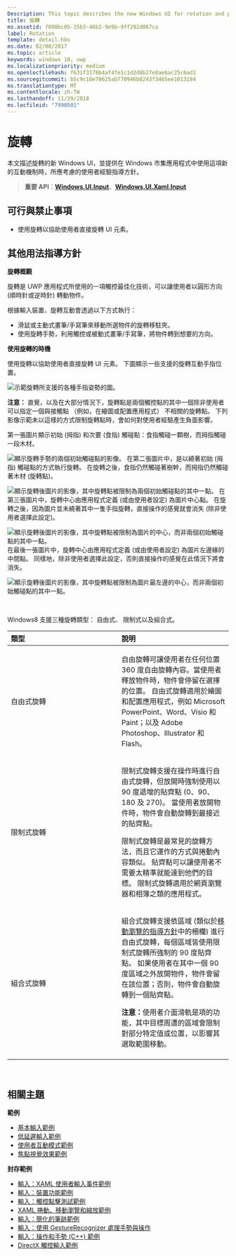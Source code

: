 ```yaml
---
Description: This topic describes the new Windows UI for rotation and provides user experience guidelines that should be considered when using this new interaction mechanism in your UWP app.
title: 旋轉
ms.assetid: f098bc05-35b3-46b2-9e9b-9ff292d067ca
label: Rotation
template: detail.hbs
ms.date: 02/08/2017
ms.topic: article
keywords: windows 10, uwp
ms.localizationpriority: medium
ms.openlocfilehash: f631f3178b4af4fe1c1d2d8b27e8ae6ac25c6ad1
ms.sourcegitcommit: b5c9c18e70625ab770946b8243f3465ee1013184
ms.translationtype: MT
ms.contentlocale: zh-TW
ms.lasthandoff: 11/29/2018
ms.locfileid: "7990501"
---
```

# <a name="rotation"></a>旋轉


本文描述旋轉的新 Windows UI，並提供在 Windows 市集應用程式中使用這項新的互動機制時，所應考慮的使用者經驗指導方針。

> **重要 API**：[**Windows.UI.Input**](https://msdn.microsoft.com/library/windows/apps/br242084)、[**Windows.UI.Xaml.Input**](https://msdn.microsoft.com/library/windows/apps/br227994)

## <a name="dos-and-donts"></a>可行與禁止事項

-   使用旋轉以協助使用者直接旋轉 UI 元素。

## <a name="additional-usage-guidance"></a>其他用法指導方針


**旋轉概觀**

旋轉是 UWP 應用程式所使用的一項觸控最佳化技術，可以讓使用者以圓形方向 (順時針或逆時針) 轉動物件。

根據輸入裝置，旋轉互動會透過以下方式執行：

-   滑鼠或主動式畫筆/手寫筆來移動所選物件的旋轉移駐夾。
-   使用旋轉手勢，利用觸控或被動式畫筆/手寫筆，將物件轉到想要的方向。

**使用旋轉的時機**

使用旋轉以協助使用者直接旋轉 UI 元素。 下圖顯示一些支援的旋轉互動手指位置。

![示範旋轉所支援的各種手指姿勢的圖。](images/ux-rotate-positions.png)

**注意：** 直覺，以及在大部分情況下，旋轉點是兩個觸控點的其中一個除非使用者可以指定一個與接觸點 （例如，在繪圖或配置應用程式） 不相關的旋轉點。 下列影像示範未以這樣的方式限制旋轉點時，會如何對使用者經驗產生負面影響。

第一張圖片顯示初始 (拇指) 和次要 (食指) 觸碰點：食指觸碰一顆樹，而拇指觸碰一段木材。

![顯示旋轉手勢的兩個初始觸碰點的影像。](images/ux-rotate-points1.png)
在第二張圖片中，是以繞著初始 (拇指) 觸碰點的方式執行旋轉。 在旋轉之後，食指仍然觸碰著樹幹，而拇指仍然觸碰著木材 (旋轉點)。

![顯示旋轉後圖片的影像，其中旋轉點被限制為兩個初始觸碰點的其中一點。](images/ux-rotate-points2.png)
在第三張圖片中，旋轉中心由應用程式定義 (或由使用者設定) 為圖片中心點。 在旋轉之後，因為圖片並未繞著其中一隻手指旋轉，直接操作的感覺就會消失 (除非使用者選擇此設定)。

![顯示旋轉後圖片的影像，其中旋轉點被限制為圖片的中心，而非兩個初始觸碰點的其中一點。](images/ux-rotate-points3.png)
在最後一張圖片中，旋轉中心由應用程式定義 (或由使用者設定) 為圖片左邊緣的中間點。 同樣地，除非使用者選擇此設定，否則直接操作的感覺在此情況下將會消失。

![顯示旋轉後圖片的影像，其中旋轉點被限制為圖片最左邊的中心，而非兩個初始觸碰點的其中一點。](images/ux-rotate-points4.png)

 

Windows8 支援三種旋轉類型： 自由式、 限制式以及組合式。

<table>
<colgroup>
<col width="50%" />
<col width="50%" />
</colgroup>
<thead>
<tr class="header">
<th align="left">類型</th>
<th align="left">說明</th>
</tr>
</thead>
<tbody>
<tr class="odd">
<td align="left">自由式旋轉</td>
<td align="left"><p>自由旋轉可讓使用者在任何位置 360 度自由旋轉內容。當使用者釋放物件時，物件會停留在選擇的位置。 自由式旋轉適用於繪圖和配置應用程式，例如 Microsoft PowerPoint、Word、Visio 和 Paint；以及 Adobe Photoshop、Illustrator 和 Flash。</p></td>
</tr>
<tr class="even">
<td align="left">限制式旋轉</td>
<td align="left"><p>限制式旋轉支援在操作時進行自由式旋轉，但放開時強制使用以 90 度遞增的貼齊點 (0、90、180 及 270)。 當使用者放開物件時，物件會自動旋轉到最接近的貼齊點。</p>
<p>限制式旋轉是最常見的旋轉方法，而且它運作的方式與捲動內容類似。 貼齊點可以讓使用者不需要太精準就能達到他們的目標。 限制式旋轉適用於網頁瀏覽器和相簿之類的應用程式。</p></td>
</tr>
<tr class="odd">
<td align="left">組合式旋轉</td>
<td align="left"><p>組合式旋轉支援依區域 (類似於<a href="guidelines-for-panning.md">移動瀏覽的指導方針</a>中的柵欄) 進行自由式旋轉，每個區域皆使用限制式旋轉所強制的 90 度貼齊點。 如果使用者在其中一個 90 度區域之外放開物件，物件會留在該位置；否則，物件會自動旋轉到一個貼齊點。</p>
<div class="alert">
<strong>注意：</strong>使用者介面滑軌是項的功能，其中目標周遭的區域會限制對部分特定值或位置，以影響其選取範圍移動。
</div>
<div>
 
</div></td>
</tr>
</tbody>
</table>

 

## <a name="related-topics"></a>相關主題


**範例**
* [基本輸入範例](https://go.microsoft.com/fwlink/p/?LinkID=620302)
* [低延遲輸入範例](https://go.microsoft.com/fwlink/p/?LinkID=620304)
* [使用者互動模式範例](https://go.microsoft.com/fwlink/p/?LinkID=619894)
* [焦點視覺效果範例](https://go.microsoft.com/fwlink/p/?LinkID=619895)

**封存範例**
* [輸入：XAML 使用者輸入事件範例](https://go.microsoft.com/fwlink/p/?linkid=226855)
* [輸入：裝置功能範例](https://go.microsoft.com/fwlink/p/?linkid=231530)
* [輸入：觸控點擊測試範例](https://go.microsoft.com/fwlink/p/?linkid=231590)
* [XAML 捲動、移動瀏覽和縮放範例](https://go.microsoft.com/fwlink/p/?linkid=251717)
* [輸入：簡化的筆跡範例](https://go.microsoft.com/fwlink/p/?linkid=246570)
* [輸入：使用 GestureRecognizer 處理手勢與操作](https://go.microsoft.com/fwlink/p/?LinkId=264995)
* [輸入：操作和手勢 (C++) 範例](https://go.microsoft.com/fwlink/p/?linkid=231605)
* [DirectX 觸控輸入範例](https://go.microsoft.com/fwlink/p/?LinkID=231627)
 

 




